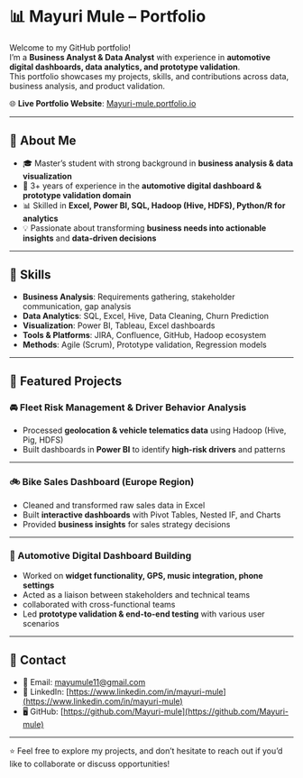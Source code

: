 # 📊 Mayuri Mule – Portfolio

Welcome to my GitHub portfolio!  
I’m a **Business Analyst & Data Analyst** with experience in **automotive digital dashboards, data analytics, and prototype validation**.  
This portfolio showcases my projects, skills, and contributions across data, business analysis, and product validation.  

🌐 **Live Portfolio Website**: [Mayuri-mule.portfolio.io](https://Mayuri-mule.portfolio.io)

---

## 🔹 About Me
- 🎓 Master’s student with strong background in **business analysis & data visualization**  
- 🚗 3+ years of experience in the **automotive digital dashboard & prototype validation domain**  
- 📊 Skilled in **Excel, Power BI, SQL, Hadoop (Hive, HDFS), Python/R for analytics**  
- 💡 Passionate about transforming **business needs into actionable insights** and **data-driven decisions**  

---

## 🔹 Skills
- **Business Analysis**: Requirements gathering, stakeholder communication, gap analysis  
- **Data Analytics**: SQL, Excel, Hive, Data Cleaning, Churn Prediction  
- **Visualization**: Power BI, Tableau, Excel dashboards  
- **Tools & Platforms**: JIRA, Confluence, GitHub, Hadoop ecosystem  
- **Methods**: Agile (Scrum), Prototype validation, Regression models  

---

## 🔹 Featured Projects

### 🚘 Fleet Risk Management & Driver Behavior Analysis
- Processed **geolocation & vehicle telematics data** using Hadoop (Hive, Pig, HDFS)  
- Built dashboards in **Power BI** to identify **high-risk drivers** and patterns  


---

### 🚲 Bike Sales Dashboard (Europe Region)
- Cleaned and transformed raw sales data in Excel  
- Built **interactive dashboards** with Pivot Tables, Nested IF, and Charts  
- Provided **business insights** for sales strategy decisions  


---

### 📱 Automotive Digital Dashboard Building

- Worked on **widget functionality, GPS, music integration, phone settings**
- Acted as a liaison between stakeholders and technical teams
- collaborated with cross-functional teams
- Led **prototype validation & end-to-end testing** with various user scenarios  

---

## 🔹 Contact
- 📧 Email: [mayumule11@gmail.com](mailto:your-email@example.com)  
- 💼 LinkedIn: [https://www.linkedin.com/in/mayuri-mule](https://www.linkedin.com/in/mayuri-mule)  
- 🖥️ GitHub: [https://github.com/Mayuri-mule](https://github.com/Mayuri-mule)  

---

⭐️ Feel free to explore my projects, and don’t hesitate to reach out if you’d like to collaborate or discuss opportunities!
